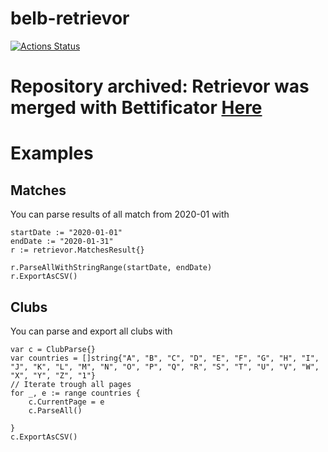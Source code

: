 # belb-retrievor
[![Actions Status](https://github.com/belbet/retrievor/workflows/Go/badge.svg)](https://github.com/belbet/retrievor/actions)

# Repository archived: Retrievor was merged with Bettificator [Here](https://github.com/belbet/betrievor)

# Examples

## Matches

You can parse results of all match from 2020-01 with

```
startDate := "2020-01-01"
endDate := "2020-01-31"
r := retrievor.MatchesResult{}

r.ParseAllWithStringRange(startDate, endDate)
r.ExportAsCSV()
```

## Clubs

You can parse and export all clubs with

```
var c = ClubParse{}
var countries = []string{"A", "B", "C", "D", "E", "F", "G", "H", "I", "J", "K", "L", "M", "N", "O", "P", "Q", "R", "S", "T", "U", "V", "W", "X", "Y", "Z", "1"}
// Iterate trough all pages
for _, e := range countries {
    c.CurrentPage = e
    c.ParseAll()

}
c.ExportAsCSV()
```